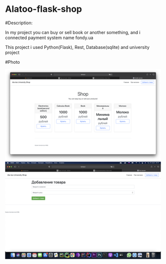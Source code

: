 # Alatoo-flask-shop

#Description:

In my project you can buy or sell book or another something, and i connected payment system name fondy.ua

This project i used Python(Flask), Rest, Database(sqlite) and university project

#Photo

![Site](static/1.png)
![Site](static/2.png)



